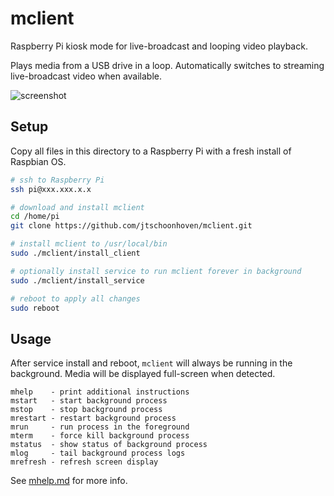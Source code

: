 # mclient

Raspberry Pi kiosk mode for live-broadcast and looping video playback.

Plays media from a USB drive in a loop. Automatically switches to streaming live-broadcast video when available.

![screenshot](https://i.imgur.com/I5h22zX.png)

## Setup

Copy all files in this directory to a Raspberry Pi with a fresh install of Raspbian OS.

```sh
# ssh to Raspberry Pi
ssh pi@xxx.xxx.x.x

# download and install mclient
cd /home/pi
git clone https://github.com/jtschoonhoven/mclient.git

# install mclient to /usr/local/bin
sudo ./mclient/install_client

# optionally install service to run mclient forever in background
sudo ./mclient/install_service

# reboot to apply all changes
sudo reboot
```

## Usage

After service install and reboot, `mclient` will always be running in the background. Media will be displayed full-screen when detected.

```
mhelp    - print additional instructions
mstart   - start background process
mstop    - stop background process
mrestart - restart background process
mrun     - run process in the foreground
mterm    - force kill background process
mstatus  - show status of background process
mlog     - tail background process logs
mrefresh - refresh screen display
```

See [mhelp.md](https://github.com/jtschoonhoven/mclient/blob/master/home/pi/mclient_help.md) for more info.
